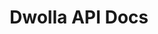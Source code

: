 ---
title: Dwolla API Docs

language_tabs:
  - json
  - php
  - ruby
  - python
  - js: node.js

toc_footers:
  - <a href='https://www.dwolla.com/applications/create' target="_blank">Get API Credentials</a>
  - <a href='https://sandbox.uat.dwolla.com/' target="_blank">Sandbox Admin</a>
  - <a href='http://github.com/tripit/slate' target="_blank">Documentation Powered by Slate</a>

includes:
  # overview
  - introduction
  - authentication
  - oauth
  - metadata
  - webhooks

  # resources
  - accounts
  - checkouts
  - fundingsources
  - requests
  - users
  - contacts
  - balance
  - masspay
  - transactions
  - transactionStats
  - send
  - refund
 
  # misc
  - changelog

search: true
---